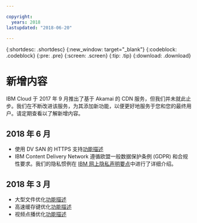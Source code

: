 ```yaml
---

copyright:
  years: 2018
lastupdated: "2018-06-20"

---
```


{:shortdesc: .shortdesc}
{:new_window: target="_blank"}
{:codeblock: .codeblock}
{:pre: .pre}
{:screen: .screen}
{:tip: .tip}
{:download: .download}

# 新增内容

IBM Cloud 于 2017 年 9 月推出了基于 Akamai 的 CDN 服务，但我们并未就此止步。我们在不断改进该服务，为其添加新功能，以便更好地服务于您和您的最终用户。请定期查看以了解新增内容。

## 2018 年 6 月

* 使用 DV SAN 的 HTTPS 支持[功能描述](about.html#https-protocol-support-with-wildcard-and-dv-san-certificate)
* IBM Content Delivery Network 遵循欧盟一般数据保护条例 (GDPR) 和合规性要求。我们的隐私惯例在 [IBM 网上隐私声明要点](https://www.ibm.com/privacy/us/en/)中进行了详细介绍。

## 2018 年 3 月

  * 大型文件优化[功能描述](about.html#large-file-optimization)
  * 高速缓存键优化[功能描述](about.html#cache-key-query-args)
  * 视频点播优化[功能描述](about.html#video-on-demand-optimization)
